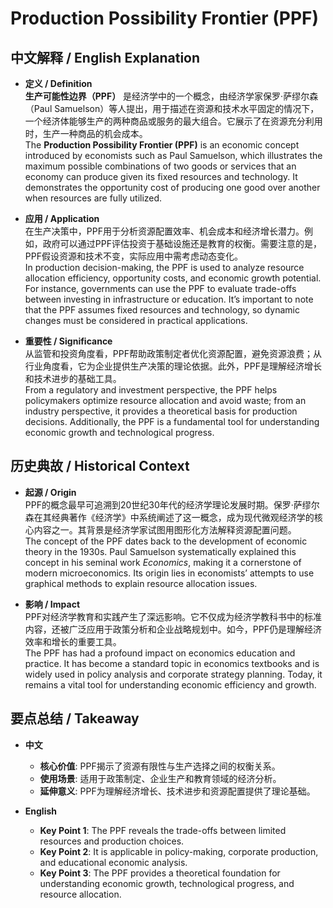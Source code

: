 # Production Possibility Frontier (PPF)

## 中文解释 / English Explanation

* **定义 / Definition**  
  **生产可能性边界（PPF）** 是经济学中的一个概念，由经济学家保罗·萨缪尔森（Paul Samuelson）等人提出，用于描述在资源和技术水平固定的情况下，一个经济体能够生产的两种商品或服务的最大组合。它展示了在资源充分利用时，生产一种商品的机会成本。  
  The **Production Possibility Frontier (PPF)** is an economic concept introduced by economists such as Paul Samuelson, which illustrates the maximum possible combinations of two goods or services that an economy can produce given its fixed resources and technology. It demonstrates the opportunity cost of producing one good over another when resources are fully utilized.

* **应用 / Application**  
  在生产决策中，PPF用于分析资源配置效率、机会成本和经济增长潜力。例如，政府可以通过PPF评估投资于基础设施还是教育的权衡。需要注意的是，PPF假设资源和技术不变，实际应用中需考虑动态变化。  
  In production decision-making, the PPF is used to analyze resource allocation efficiency, opportunity costs, and economic growth potential. For instance, governments can use the PPF to evaluate trade-offs between investing in infrastructure or education. It’s important to note that the PPF assumes fixed resources and technology, so dynamic changes must be considered in practical applications.

* **重要性 / Significance**  
  从监管和投资角度看，PPF帮助政策制定者优化资源配置，避免资源浪费；从行业角度看，它为企业提供生产决策的理论依据。此外，PPF是理解经济增长和技术进步的基础工具。  
  From a regulatory and investment perspective, the PPF helps policymakers optimize resource allocation and avoid waste; from an industry perspective, it provides a theoretical basis for production decisions. Additionally, the PPF is a fundamental tool for understanding economic growth and technological progress.

## 历史典故 / Historical Context

* **起源 / Origin**  
  PPF的概念最早可追溯到20世纪30年代的经济学理论发展时期。保罗·萨缪尔森在其经典著作《经济学》中系统阐述了这一概念，成为现代微观经济学的核心内容之一。其背景是经济学家试图用图形化方法解释资源配置问题。  
  The concept of the PPF dates back to the development of economic theory in the 1930s. Paul Samuelson systematically explained this concept in his seminal work *Economics*, making it a cornerstone of modern microeconomics. Its origin lies in economists’ attempts to use graphical methods to explain resource allocation issues.

* **影响 / Impact**  
  PPF对经济学教育和实践产生了深远影响。它不仅成为经济学教科书中的标准内容，还被广泛应用于政策分析和企业战略规划中。如今，PPF仍是理解经济效率和增长的重要工具。  
  The PPF has had a profound impact on economics education and practice. It has become a standard topic in economics textbooks and is widely used in policy analysis and corporate strategy planning. Today, it remains a vital tool for understanding economic efficiency and growth.

## 要点总结 / Takeaway

* **中文**  
  - **核心价值**: PPF揭示了资源有限性与生产选择之间的权衡关系。  
  - **使用场景**: 适用于政策制定、企业生产和教育领域的经济分析。  
  - **延伸意义**: PPF为理解经济增长、技术进步和资源配置提供了理论基础。

* **English**  
  - **Key Point 1**: The PPF reveals the trade-offs between limited resources and production choices.  
  - **Key Point 2**: It is applicable in policy-making, corporate production, and educational economic analysis.  
  - **Key Point 3**: The PPF provides a theoretical foundation for understanding economic growth, technological progress, and resource allocation.